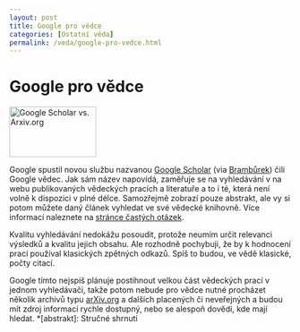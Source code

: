 ```yaml
---
layout: post
title: Google pro vědce
categories: [Ostatní věda]
permalink: /veda/google-pro-vedce.html
---
```

# Google pro vědce

<div class="obry"><div class="leftbox"><img alt="Google Scholar vs. Arxiv.org" height="90" src="http://www.techblog.cz/images/google-scholar.jpg" width="155"/></div></div> 

Google spustil novou službu nazvanou [Google Scholar](http://scholar.google.com/) (via [Brambůrek](http://www.pooh.cz/bramburek/a.asp?a=2011143)) čili Google vědec. Jak sám název napovídá, zaměřuje se na vyhledávání v na webu publikovaných vědeckých pracích a literatuře a to i té, která není volně k dispozici v plné délce. Samozřejmě zobrazí pouze abstrakt, ale vy si potom můžete daný článek vyhledat ve své vědecké knihovně. Více informací naleznete na [stránce častých otázek](http://scholar.google.com/scholar/about.html).

Kvalitu vyhledávání nedokážu posoudit, protože neumím určit relevanci výsledků a kvalitu jejich obsahu. Ale rozhodně pochybuji, že by k hodnocení prací používal klasických zpětných odkazů. Spíš to budou, ve vědě klasické, počty citací.

Google tímto nejspíš plánuje postihnout velkou část vědeckých prací v jednom vyhledávači, takže potom nebude pro vědce nutné procházet několik archivů typu [arXiv.org](http://arxiv.org/) a dalších placených či neveřejných a budou mít zdroj informací rychle dostupný, nebo se alespoň dovědí, kde mají hledat.
  *[abstrakt]: Stručné shrnutí

